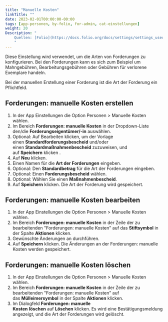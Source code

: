 ```yaml
---
title: "Manuelle Kosten"
linkTitle: ""
date: 2023-02-01T00:00:00-00:00
tags: [app-personen, by-folio, for-admin, cat-einstellungen]
weight: 20
Description: "
    Quellen: [Folio](https://docs.folio.org/docs/settings/settings_users/settings_users/#settings--users--manual-charges) <!-- & [GBV](https://info.gebev.de/display/FOLIOGBVEXTERN/Einstellungen+%28Personen%29%3A+Manuelle+Kosten) -->
    "
---
```


Diese Einstellung wird verwendet, um die Arten von Forderungen zu konfigurieren. Bei den Forderungen kann es sich zum Beispiel um Mahngebühren, Bearbeitungsgebühren oder Gebühren für verlorene Exemplare handeln.

Bei der manuellen Erstellung einer Forderung ist die Art der Forderung ein Pflichtfeld.

## Forderungen: manuelle Kosten erstellen

1.  In der App Einstellungen die Option Personen > Manuelle Kosten wählen.
2.  Im Bereich **Forderungen: manuelle Kosten** in der Dropdown-Liste den/die **Forderungseigentümer/-in** auswählen.
3.  Optional: Auf Bearbeiten klicken, um der Vorlage einen **Standardforderungsbescheid** und/oder einen **Standardmaßnahmenbescheid** zuzuweisen, und auf **Speichern** klicken .
4.  Auf **Neu** klicken.
5.  Einen Namen für die **Art der Forderungen** eingeben.
6.  Optional: Den **Standardbetrag** für die Art der Forderungen eingeben.
7.  Optional: Einen **Forderungsbescheid** wählen.
8.  Optional: Wählen Sie einen **Maßnahmenbescheid**.
9.  Auf **Speichern** klicken. Die Art der Forderung wird gespeichert.

## Forderungen: manuelle Kosten bearbeiten

1.  In der App Einstellungen die Option Personen > Manuelle Kosten wählen.
2.  Im Bereich **Forderungen: manuelle Kosten** in der Zeile der zu bearbeitenden "Forderungen: manuelle Kosten" auf das **Stiftsymbol** in der Spalte **Aktionen** klicken.
3.  Gewünschte Änderungen an durchführen.
4.  Auf **Speichern** klicken. Die Änderungen an der Forderungen: manuelle Kosten werden gespeichert.

## Forderungen: manuelle Kosten löschen

1.  In der App Einstellungen die Option Personen > Manuelle Kosten wählen.
2.  Im Bereich **Forderungen: manuelle Kosten** in der Zeile der zu bearbeitenden "Forderungen: manuelle Kosten" auf das **Mülleimersymbol** in der Spalte **Aktionen** klicken.
3.  Im Dialogfeld **Forderungen: manuelle Kosten** **löschen** auf **Löschen** klicken. Es wird eine Bestätigungsmeldung angezeigt, und die Art der Forderungen wird gelöscht.
